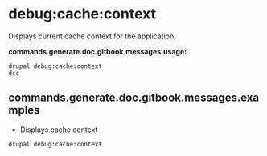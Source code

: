 # debug:cache:context
Displays current cache context for the application.

**commands.generate.doc.gitbook.messages.usage:**
```
drupal debug:cache:context
dcc
```

## commands.generate.doc.gitbook.messages.examples
* Displays cache context
```
drupal debug:cache:context
```
